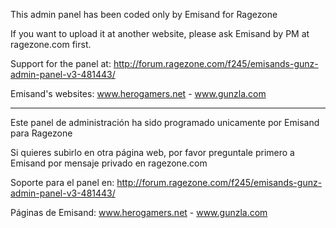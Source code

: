 This admin panel has been coded only by Emisand for Ragezone

If you want to upload it at another website, please ask Emisand by PM at ragezone.com first.

Support for the panel at: http://forum.ragezone.com/f245/emisands-gunz-admin-panel-v3-481443/



Emisand's websites: www.herogamers.net - www.gunzla.com

----------------

Este panel de administración ha sido programado unicamente por Emisand para Ragezone

Si quieres subirlo en otra página web, por favor preguntale primero a Emisand por mensaje privado en ragezone.com

Soporte para el panel en: http://forum.ragezone.com/f245/emisands-gunz-admin-panel-v3-481443/


Páginas de Emisand: www.herogamers.net - www.gunzla.com
